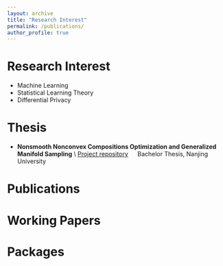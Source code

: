 ```yaml
---
layout: archive
title: "Research Interest"
permalink: /publications/
author_profile: true
---
```



Research Interest
======

- Machine Learning 
- Statistical Learning Theory
- Differential Privacy


Thesis
======

- **Nonsmooth Nonconvex Compositions Optimization and Generalized Manifold Sampling** \\
[Project repository](https://github.com/Karlmyh/ManifoldSampling) &emsp;  Bachelor Thesis, Nanjing University


Publications
======


Working Papers
======

Packages
======


<!-- {% if author.googlescholar %}
  You can also find my articles on <u><a href="{{author.googlescholar}}">my Google Scholar profile</a>.</u>
{% endif %}

{% include base_path %}

{% for post in site.publications reversed %}
  {% include archive-single.html %}
{% endfor %} -->
